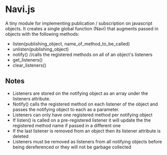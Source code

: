 Navi.js
=======

A tiny module for implementing publication / subscription on javascript objects.
It creates a single global function (Navi) that augments passed in objects
with the following methods:

- listen(publishing_object, name_of_method_to_be_called)
- unlisten(publishing_object)
- notify() //calls the registered methods on all of an object's listeners
- get_listeners()
- clear_listeners()

Notes
-----

- Listeners are stored on the notifying object as an array under the listeners attribute.
- Notify() calls the registered method on each listener of the object and passes the notifying object to each as a parameter.
- Listeners can only have one registered method per notifying object
- If listen() is called on a pre-registered listener it will update the the registered method name if passed in a different one
- If the last listener is removed from an object then its listener attribute is deleted
- Listeners must be removed as listeners from all notifying objects before being dereferenced or they will not be garbage collected